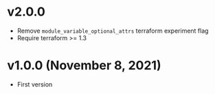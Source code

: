# v2.0.0
 * Remove `module_variable_optional_attrs` terraform experiment flag
 * Require terraform >= 1.3

# v1.0.0 (November 8, 2021)
 * First version
